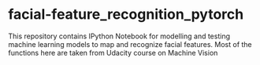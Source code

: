 # facial-feature_recognition_pytorch
This repository contains IPython Notebook for modelling and testing machine learning models to map and recognize facial features.
Most of the functions here are taken from Udacity course on Machine Vision


